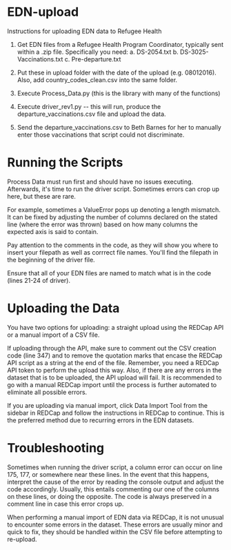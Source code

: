 # EDN-upload

Instructions for uploading EDN data to Refugee Health

  1. Get EDN files from a Refugee Health Program Coordinator, typically sent within a .zip file.  Specifically you need:
  a. DS-2054.txt
  b. DS-3025-Vaccinations.txt
  c. Pre-departure.txt

  2. Put these in upload folder with the date of the upload (e.g. 08012016). 
     Also, add country_codes_clean.csv into the same folder.  

  3. Execute Process_Data.py (this is the library with many of the functions)

  4. Execute driver_rev1.py -- this will run, produce the departure_vaccinations.csv file and upload the data.

  5. Send the departure_vaccinations.csv to Beth Barnes for her to manually enter those vaccinations that script could not discriminate.

# Running the Scripts

Process Data must run first and should have no issues executing. Afterwards, it's time to run the driver script. Sometimes errors can crop up here, but these are rare.

For example, sometimes a ValueError pops up denoting a length mismatch. It can be fixed by adjusting the number of columns declared on the stated line (where the error was thrown) based on how many columns the expected axis is said to contain.

Pay attention to the comments in the code, as they will show you where to insert your filepath as well as corrrect file names. You'll find the filepath in the beginning of the driver file.

Ensure that all of your EDN files are named to match what is in the code (lines 21-24 of driver).

# Uploading the Data

You have two options for uploading: a straight upload using the REDCap API or a manual import of a CSV file.

If uploading through the API, make sure to comment out the CSV creation code (line 347) and to remove the quotation marks that encase the REDCap API script as a string at the end of the file. Remember, you need a REDCap API token to perform the upload this way. Also, if there are any errors in the dataset that is to be uploaded, the API upload will fail. It is recommended to go with a manual REDCap import until the process is further automated to eliminate all possible errors.

If you are uploading via manual import, click Data Import Tool from the sidebar in REDCap and follow the instructions in REDCap to  continue. This is the preferred method due to recurring errors in the EDN datasets.

# Troubleshooting

Sometimes when running the driver script, a column error can occur on line 175, 177, or somewhere near these lines. In the event that this happens, interpret the cause of the error by reading the console output and adjust the code accordingly. Usually, this entails commenting our one of the columns on these lines, or doing the opposite. The code is always preserved in a comment line in case this error crops up. 

When performing a manual import of EDN data via REDCap, it is not unusual to encounter some errors in the dataset. These errors are usually minor and quick to fix, they should be handled within the CSV file before attempting to re-upload. 
